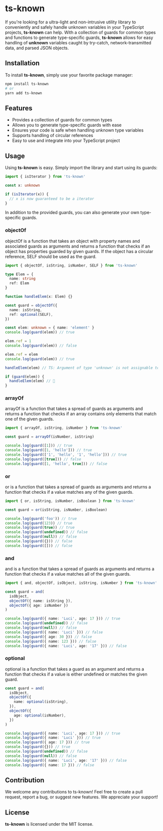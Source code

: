 # ts-known
If you're looking for a ultra-light and non-intrusive utility library to conveniently and safely handle unknown variables in your TypeScript projects, **ts-known** can help. With a collection of guards for common types and functions to generate type-specific guards, **ts-known** allows for easy handling of **unknown** variables caught by try-catch, network-transmitted data, and parsed JSON objects.

## Installation
To install **ts-known**, simply use your favorite package manager:

```bash
npm install ts-known
# or
yarn add ts-known
```

## Features
- Provides a collection of guards for common types
- Allows you to generate type-specific guards with ease
- Ensures your code is safe when handling unknown type variables
- Supports handling of circular references
- Easy to use and integrate into your TypeScript project

## Usage
Using **ts-known** is easy. Simply import the library and start using its guards:
```ts
import { isIterator } from 'ts-known'

const x: unknown

if (isIterator(x)) {
  // x is now guaranteed to be a iterator
}
```


In addition to the provided guards, you can also generate your own type-specific guards.

### objectOf
objectOf is a function that takes an object with property names and associated guards as arguments and returns a function that checks if an object has properties guarded by given guards. If the object has a circular reference, SELF should be used as the guard.
```ts
import { objectOf, isString, isNumber, SELF } from 'ts-known'

type Elem = {
  name: string
  ref: Elem
}

function handleElem(x: Elem) {}

const guard = objectOf({
  name: isString,
  ref: optional(SELF),
})

const elem: unknown = { name: 'element' }
console.log(guard(elem)) // true

elem.ref = 1
console.log(guard(elem)) // false

elem.ref = elem
console.log(guard(elem)) // true

handleElem(elem) // TS: Argument of type 'unknown' is not assignable to parameter of type 'Elem'.

if (guard(elem)) {
  handleElem(elem) // 🎉
}
```

### arrayOf
arrayOf is a function that takes a spread of guards as arguments and returns a function that checks if an array contains only elements that match one of the given guards.
```ts
import { arrayOf, isString, isNumber } from 'ts-known'

const guard = arrayOf(isNumber, isString)

console.log(guard([1])) // true
console.log(guard([1, 'hello'])) // true
console.log(guard(['1', 'hello', '1', 'hello'])) // true
console.log(guard([true])) // false
console.log(guard([1, 'hello', true])) // false

```

### or
or is a function that takes a spread of guards as arguments and returns a function that checks if a value matches any of the given guards.
```ts
import { or, isString, isNumber, isBoolean } from 'ts-known'

const guard = or(isString, isNumber, isBoolean)

console.log(guard('foo')) // true
console.log(guard(123)) // true
console.log(guard(true)) // true
console.log(guard(undefined)) // false
console.log(guard(null)) // false
console.log(guard({})) // false
console.log(guard([])) // false
```

### and
and is a function that takes a spread of guards as arguments and returns a function that checks if a value matches all of the given guards.
```ts
import { and, objectOf, isObject, isString, isNumber } from 'ts-known'

const guard = and(
  isObject,
  objectOf({ name: isString }),
  objectOf({ age: isNumber })
)

console.log(guard({ name: 'Luci', age: 17 })) // true
console.log(guard(undefined)) // false
console.log(guard(null)) // false
console.log(guard({ name: 'Luci' })) // false
console.log(guard({ age: 30 })) // false
console.log(guard({ name: 123 })) // false
console.log(guard({ name: 'Luci', age: '17' })) // false
```

### optional
optional is a function that takes a guard as an argument and returns a function that checks if a value is either undefined or matches the given guard.
```ts
const guard = and(
  isObject,
  objectOf({
    name: optional(isString),
  }),
  objectOf({
    age: optional(isNumber),
  })
)

console.log(guard({ name: 'Luci', age: 17 })) // true
console.log(guard({ name: 'Luci' })) // true
console.log(guard({ age: 17 })) // true
console.log(guard({})) // true
console.log(guard(undefined)) // false
console.log(guard(null)) // false
console.log(guard({ name: 'Luci', age: '17' })) // false
console.log(guard({ name: 17 })) // false
```
  

## Contribution
We welcome any contributions to ts-known! Feel free to create a pull request, report a bug, or suggest new features. We appreciate your support!

## License
**ts-known** is licensed under the MIT license.
